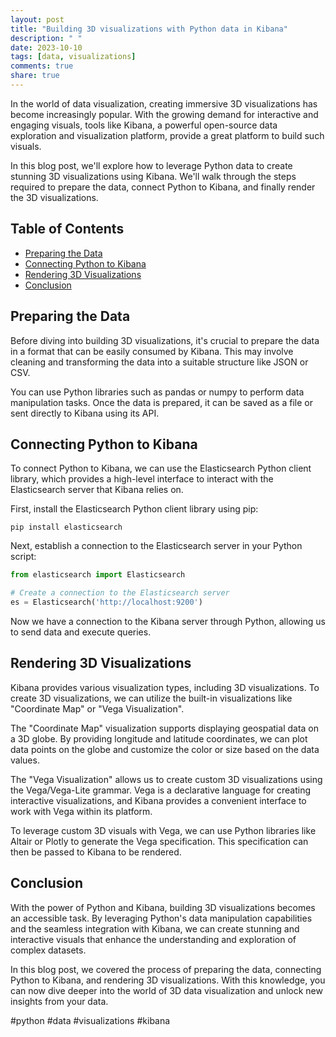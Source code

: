 ```yaml
---
layout: post
title: "Building 3D visualizations with Python data in Kibana"
description: " "
date: 2023-10-10
tags: [data, visualizations]
comments: true
share: true
---
```


In the world of data visualization, creating immersive 3D visualizations has become increasingly popular. With the growing demand for interactive and engaging visuals, tools like Kibana, a powerful open-source data exploration and visualization platform, provide a great platform to build such visuals.

In this blog post, we'll explore how to leverage Python data to create stunning 3D visualizations using Kibana. We'll walk through the steps required to prepare the data, connect Python to Kibana, and finally render the 3D visualizations.

## Table of Contents
- [Preparing the Data](#preparing-the-data)
- [Connecting Python to Kibana](#connecting-python-to-kibana)
- [Rendering 3D Visualizations](#rendering-3d-visualizations)
- [Conclusion](#conclusion)

## Preparing the Data

Before diving into building 3D visualizations, it's crucial to prepare the data in a format that can be easily consumed by Kibana. This may involve cleaning and transforming the data into a suitable structure like JSON or CSV.

You can use Python libraries such as pandas or numpy to perform data manipulation tasks. Once the data is prepared, it can be saved as a file or sent directly to Kibana using its API.

## Connecting Python to Kibana

To connect Python to Kibana, we can use the Elasticsearch Python client library, which provides a high-level interface to interact with the Elasticsearch server that Kibana relies on.

First, install the Elasticsearch Python client library using pip:
```
pip install elasticsearch
```

Next, establish a connection to the Elasticsearch server in your Python script:
```python
from elasticsearch import Elasticsearch

# Create a connection to the Elasticsearch server
es = Elasticsearch('http://localhost:9200')
```

Now we have a connection to the Kibana server through Python, allowing us to send data and execute queries.

## Rendering 3D Visualizations

Kibana provides various visualization types, including 3D visualizations. To create 3D visualizations, we can utilize the built-in visualizations like "Coordinate Map" or "Vega Visualization".

The "Coordinate Map" visualization supports displaying geospatial data on a 3D globe. By providing longitude and latitude coordinates, we can plot data points on the globe and customize the color or size based on the data values.

The "Vega Visualization" allows us to create custom 3D visualizations using the Vega/Vega-Lite grammar. Vega is a declarative language for creating interactive visualizations, and Kibana provides a convenient interface to work with Vega within its platform.

To leverage custom 3D visuals with Vega, we can use Python libraries like Altair or Plotly to generate the Vega specification. This specification can then be passed to Kibana to be rendered.

## Conclusion

With the power of Python and Kibana, building 3D visualizations becomes an accessible task. By leveraging Python's data manipulation capabilities and the seamless integration with Kibana, we can create stunning and interactive visuals that enhance the understanding and exploration of complex datasets.

In this blog post, we covered the process of preparing the data, connecting Python to Kibana, and rendering 3D visualizations. With this knowledge, you can now dive deeper into the world of 3D data visualization and unlock new insights from your data.

#python #data #visualizations #kibana